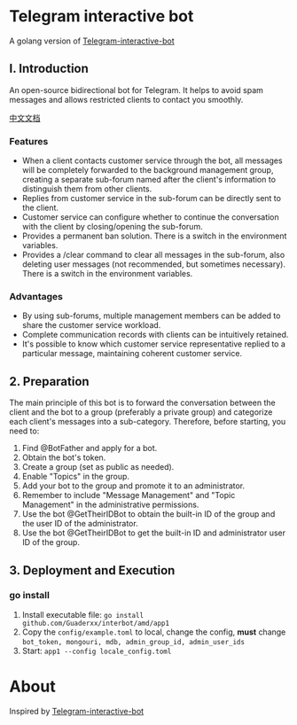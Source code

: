 # Telegram interactive bot 

A golang version of [Telegram-interactive-bot][tgbot]


## I. Introduction

An open-source bidirectional bot for Telegram. It helps to avoid spam messages and allows restricted clients to contact you smoothly.

[中文文档][cnmd] 


### Features

- When a client contacts customer service through the bot, all messages will be completely forwarded to the background management group, creating a separate sub-forum named after the client's information to distinguish them from other clients.
- Replies from customer service in the sub-forum can be directly sent to the client.
- Customer service can configure whether to continue the conversation with the client by closing/opening the sub-forum.
- Provides a permanent ban solution. There is a switch in the environment variables.
- Provides a /clear command to clear all messages in the sub-forum, also deleting user messages (not recommended, but sometimes necessary). There is a switch in the environment variables.

### Advantages

- By using sub-forums, multiple management members can be added to share the customer service workload.
- Complete communication records with clients can be intuitively retained.
- It's possible to know which customer service representative replied to a particular message, maintaining coherent customer service.

## 2. Preparation

The main principle of this bot is to forward the conversation between the client and the bot to a group (preferably a private group) and categorize each client's messages into a sub-category. Therefore, before starting, you need to:

1. Find @BotFather and apply for a bot.
2. Obtain the bot's token.
3. Create a group (set as public as needed).
4. Enable "Topics" in the group.
5. Add your bot to the group and promote it to an administrator.
6. Remember to include "Message Management" and "Topic Management" in the administrative permissions.
7. Use the bot @GetTheirIDBot to obtain the built-in ID of the group and the user ID of the administrator.
8. Use the bot @GetTheirIDBot to get the built-in ID and administrator user ID of the group.


## 3. Deployment and Execution

### go install

1. Install executable file: `go install github.com/Guaderxx/interbot/amd/app1`
2. Copy the `config/example.toml` to local, change the config, **must** change `bot_token, mongouri, mdb, admin_group_id, admin_user_ids`
3. Start: `app1 --config locale_config.toml`

# About

Inspired by [Telegram-interactive-bot][tgbot]

[tgbot]: https://github.com/MiHaKun/Telegram-interactive-bot
[cnmd]: https://github.com/Guaderxx/interbot/blob/main/README.md

